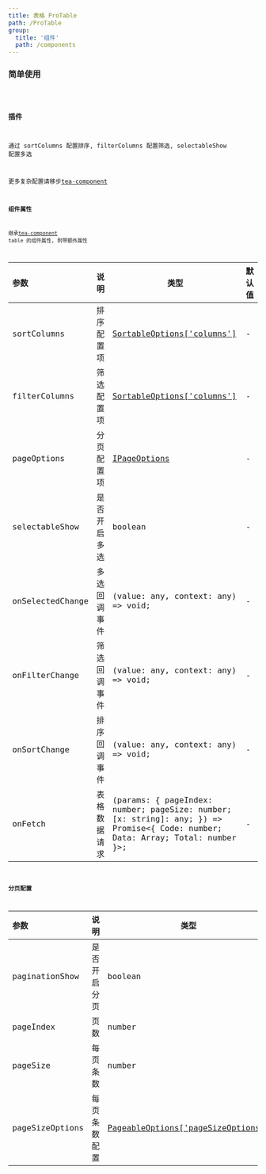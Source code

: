 ```yaml
---
title: 表格 ProTable
path: /ProTable
group:
  title: '组件'
  path: /components
---
```


### 简单使用

<code src='./demos/ProTable.tsx' />

### 插件

通过 sortColumns 配置排序, filterColumns 配置筛选, selectableShow 配置多选

更多复杂配置请移步[tea-component](https://tea-design.github.io/component/table/Table%E8%A1%A8%E6%A0%BC)
<code src='./demos/ProTablePlugins.tsx' />

### 组件属性

继承[tea-component](https://tea-design.github.io/component/table/Table%E8%A1%A8%E6%A0%BC) table 的组件属性, 附带额外属性

| 参数             | 说明         | 类型                                                                                                                                 | 默认值 |
| :--------------- | :----------- | ------------------------------------------------------------------------------------------------------------------------------------ | :----- |
| sortColumns      | 排序配置项   | [SortableOptions['columns']](https://tea-design.github.io/component/table/Table%E8%A1%A8%E6%A0%BC)                                   | -      |
| filterColumns    | 筛选配置项   | [SortableOptions['columns']](https://tea-design.github.io/component/table/Table%E8%A1%A8%E6%A0%BC)                                   | -      |
| pageOptions      | 分页配置项   | [IPageOptions](/components/pro-table/#分页配置)                                                                                      | -      |
| selectableShow   | 是否开启多选 | boolean                                                                                                                              | -      |
| onSelectedChange | 多选回调事件 | (value: any, context: any) => void;                                                                                                  | -      |
| onFilterChange   | 筛选回调事件 | (value: any, context: any) => void;                                                                                                  | -      |
| onSortChange     | 排序回调事件 | (value: any, context: any) => void;                                                                                                  | -      |
| onFetch          | 表格数据请求 | (params: { pageIndex: number; pageSize: number; [x: string]: any; }) => Promise\<{ Code: number; Data: Array<any>; Total: number }>; | -      |

### 分页配置

| 参数            | 说明         | 类型                                                                                                       | 默认值            |
| :-------------- | :----------- | ---------------------------------------------------------------------------------------------------------- | :---------------- |
| paginationShow  | 是否开启分页 | boolean                                                                                                    | true              |
| pageIndex       | 页数         | number                                                                                                     | 1                 |
| pageSize        | 每页条数     | number                                                                                                     | 10                |
| pageSizeOptions | 每页条数配置 | [PageableOptions['pageSizeOptions']](https://tea-design.github.io/component/table/Table%E8%A1%A8%E6%A0%BC) | [10, 20, 50, 100] |
